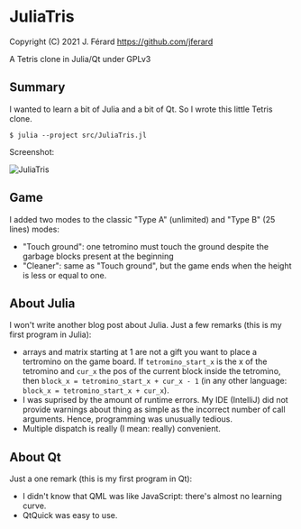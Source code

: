 # JuliaTris
Copyright (C) 2021 J. Férard <https://github.com/jferard>

A Tetris clone in Julia/Qt under GPLv3

## Summary
I wanted to learn a bit of Julia and a bit of Qt. So I wrote this little Tetris clone.

    $ julia --project src/JuliaTris.jl 

Screenshot:

![JuliaTris](https://user-images.githubusercontent.com/10564095/130656876-6f7e7939-c5ea-4f89-b3f6-e7013ace8572.png)

## Game
I added two modes to the classic "Type A" (unlimited) and "Type B" (25 lines) modes:
* "Touch ground": one tetromino must touch the ground despite the garbage blocks present at the beginning
* "Cleaner": same as "Touch ground", but the game ends when the height is less or equal to one.

## About Julia
I won't write another blog post about Julia. Just a few remarks (this is my first program in Julia):
* arrays and matrix starting at 1 are not a gift you want to place a tertromino on the game board. If `tetromino_start_x` is the x of the tetromino and `cur_x` the pos of the current block inside the tetromino, then `block_x = tetromino_start_x + cur_x - 1` (in any other language: `block_x = tetromino_start_x + cur_x`).
* I was suprised by the amount of runtime errors. My IDE (IntelliJ) did not provide warnings about thing as simple as the incorrect number of call arguments. Hence, programming was unusually tedious.
* Multiple dispatch is really (I mean: really) convenient.

## About Qt
Just a one remark (this is my first program in Qt):
* I didn't know that QML was like JavaScript: there's almost no learning curve.
* QtQuick was easy to use.



